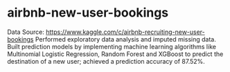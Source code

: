 # airbnb-new-user-bookings
Data Source: https://www.kaggle.com/c/airbnb-recruiting-new-user-bookings
Performed exploratory data analysis and imputed missing data. 
Built prediction models by implementing machine learning algorithms like Multinomial Logistic Regression, Random Forest and XGBoost to predict the destination of a new user; achieved a prediction accuracy of 87.52%.
